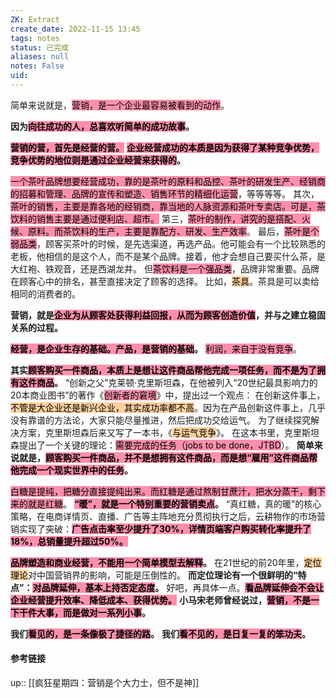 ```yaml
---
ZK: Extract
create_date: 2022-11-15 13:45
tags: notes
status: 已完成
aliases: null
notes: False
uid: 
---
```


简单来说就是，<mark style="background: #FF5582A6;">营销，是一个企业最容易被看到的动作</mark>。

**因为<mark style="background: #FF5582A6;">向往成功的人，总喜欢听简单的成功故事</mark>。**

**<mark style="background: #FF5582A6;">营销的营，首先是经营的营。</mark>**
**<mark style="background: #FF5582A6;">企业经营成功的本质是因为获得了某种竞争优势，竞争优势的地位则是通过企业经营来获得的</mark>。**

<mark style="background: #FF5582A6;">一个茶叶品牌想要经营成功，靠的是茶叶的原料和品控、茶叶的研发生产、经销商的招募和管理、品牌的宣传和塑造、销售环节的精细化运营</mark>，等等等等。
其次，<mark style="background: #FF5582A6;">茶叶的销售，主要是靠各地的经销商，靠当地的人脉资源和茶叶专卖店。可是，茶饮料的销售主要是通过便利店、超市。</mark>
第三，<mark style="background: #FF5582A6;">茶叶的制作，讲究的是搭配、火候、原料。而茶饮料的生产，主要是靠配方、研发、生产效率</mark>。
最后，<mark style="background: #FF5582A6;">茶叶是个弱品类</mark>，顾客买茶叶的时候，是先选渠道，再选产品。他可能会有一个比较熟悉的老板，他相信的是这个人，而不是某个品牌。接着，他才会想自己要买什么茶，是大红袍、铁观音，还是西湖龙井。
但<mark style="background: #FF5582A6;">茶饮料是一个强品类</mark>，品牌非常重要。品牌在顾客心中的排名，甚至直接决定了顾客的选择。
比如，<mark style="background: #FFB86CA6;">茶具</mark>。茶具是可以卖给相同的消费者的。

**营销，就是<mark style="background: #FF5582A6;">企业为从顾客处获得利益回报，从而为顾客创造价值</mark>，并与之建立稳固关系的过程。**

**<mark style="background: #FF5582A6;">经营，是企业生存的基础。产品，是营销的基础</mark>。**
<mark style="background: #FF5582A6;">利润，来自于没有竞争</mark>。

**其实<mark style="background: #FF5582A6;">顾客购买一件商品，本质上是想让这件商品帮他完成一项任务，而不是为了拥有这件商品</mark>。**
“创新之父”克莱顿·克里斯坦森，在他被列入“20世纪最具影响力的20本商业图书”的著作《<mark style="background: #FF5582A6;">创新者的窘境</mark>》中，提出过一个观点：
在创新这件事上，<mark style="background: #FFB86CA6;">不管是大企业还是新兴企业，其实成功率都不高</mark>。因为在产品创新这件事上，几乎没有靠谱的方法论，大家只能尽量推进，然后把成功交给运气。
为了继续探究解决方案，克里斯坦森后来又写了一本书，《<mark style="background: #FFB86CA6;">与运气竞争</mark>》。
在这本书里，克里斯坦森提出了一个关键的理论：<mark style="background: #FF5582A6;">需要完成的任务（jobs to be done，JTBD</mark>）。
**简单来说就是，<mark style="background: #FF5582A6;">顾客购买一件商品，并不是想拥有这件商品，而是想“雇用”这件商品帮他完成一个现实世界中的任务</mark>。**

<mark style="background: #FF5582A6;">白糖是提纯，把糖分直接提纯出来。而红糖是通过熬制甘蔗汁，把水分蒸干，剩下来的就是红糖</mark>。
**<mark style="background: #FF5582A6;">“暖”，就是一个特别重要的营销卖点</mark>。**
“真红糖，真的暖”的核心策略，在电商详情页、直播、广告等主阵地充分贯彻执行之后，云耕物作的市场营销实现了突破：**<mark style="background: #FF5582A6;">广告点击率至少提升了30%，详情页端客户购买转化率提升了18%，总销量提升超过50%。</mark>**

**<mark style="background: #FF5582A6;">品牌塑造和商业经营，不能用一个简单模型去解释</mark>。**
在21世纪的前20年里，<mark style="background: #FFB86CA6;">定位理论</mark>对中国营销界的影响，可能是压倒性的。
**而定位理论有一个很鲜明的“特点”：<mark style="background: #FF5582A6;">对品牌延伸，基本上持否定态度</mark>。**
好吧，再具体一点。**<mark style="background: #FF5582A6;">看品牌延伸会不会让企业经营提升效率、降低成本、获得优势。</mark>**
**小马宋老师曾经说过，<mark style="background: #FF5582A6;">营销，不是一下干件大事，而是做对一系列小事</mark>。**

**我们<mark style="background: #FF5582A6;">看见的，是一条像极了捷径的路</mark>。**
**我们<mark style="background: #FF5582A6;">看不见的，是日复一复的笨功夫</mark>。**

#### 参考链接

up:: [[疯狂星期四：营销是个大力士，但不是神]]